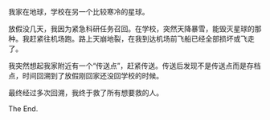 我家在地球，学校在另一个比较寒冷的星球。

放假没几天，我因为紧急科研任务召回。在学校，突然天降暴雪，能毁灭星球的那种。我赶紧往机场跑。路上天崩地裂，在我到达机场前飞船已经全部损坏或飞走了。

我突然想起我家附近有一个“传送点”，赶紧传送。传送后发现不是传送点而是存档点，时间回溯到了放假刚回家还没回学校的时候。

最终经过多次回溯，我终于救了所有想要救的人。

The End.
